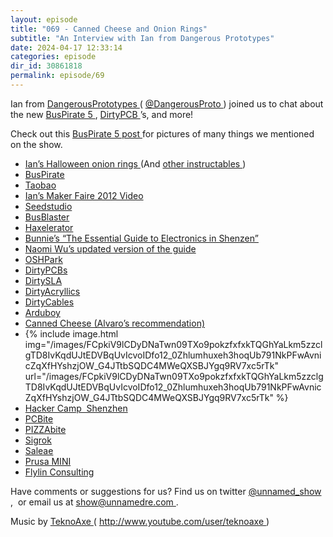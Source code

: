 ```yaml
---
layout: episode
title: "069 - Canned Cheese and Onion Rings"
subtitle: "An Interview with Ian from Dangerous Prototypes"
date: 2024-04-17 12:33:14
categories: episode
dir_id: 30861818
permalink: episode/69
---
```

<p>
 Ian from
 <a href="http://dangerousprototypes.com/blog/">
  DangerousPrototypes
 </a>
 (
 <a href="https://twitter.com/dangerousproto">
  @DangerousProto
 </a>
 ) joined us to chat about the new
 <a href="https://buspirate.com/">
  BusPirate 5
 </a>
 ,
 <a href="https://dirtypcbs.com/store/pcbs">
  DirtyPCB
 </a>
 ’s, and more!
</p>
<p>
 Check out this
 <a href="https://buspirate.com/bus-pirate-5-rev-10-now-available/">
  BusPirate 5 post
 </a>
 for pictures of many things we mentioned on the show.
</p>
<ul>
 <li dir="ltr">
  <a href="https://www.instructables.com/Goooulish-Onion-O-s-Onion-Rings/">
   Ian’s Halloween onion rings
  </a>
  (And
  <a href="https://www.instructables.com/member/ian/instructables/">
   other instructables
  </a>
  )
 </li>
 <li dir="ltr">
  <a href="https://buspirate.com/get/">
   BusPirate
  </a>
 </li>
 <li dir="ltr">
  <a href="https://world.taobao.com/">
   Taobao
  </a>
 </li>
 <li dir="ltr">
  <a href="https://www.youtube.com/watch?v=2qkT9hLQPy0">
   Ian’s Maker Faire 2012 Video
  </a>
 </li>
 <li dir="ltr">
  <a href="https://www.seeedstudio.com/">
   Seedstudio
  </a>
 </li>
 <li dir="ltr">
  <a href="http://dangerousprototypes.com/docs/Bus_Blaster">
   BusBlaster
  </a>
 </li>
 <li dir="ltr">
  <a href="https://hax.co/">
   Haxelerator
  </a>
 </li>
 <li dir="ltr">
  <a href="https://bunniefoo.com/bunnie/essential/essential-guide-shenzhen-web.pdf">
   Bunnie’s “The Essential Guide to Electronics in Shenzen”
  </a>
 </li>
 <li dir="ltr">
  <a href="https://www.crowdsupply.com/machinery-enchantress/the-new-essential-guide-to-electronics-in-shenzhen#products">
   Naomi Wu’s updated version of the guide
  </a>
 </li>
 <li dir="ltr">
  <a href="https://oshpark.com/">
   OSHPark
  </a>
 </li>
 <li dir="ltr">
  <a href="https://dirtypcbs.com/store/pcbs">
   DirtyPCBs
  </a>
 </li>
 <li dir="ltr">
  <a href="https://dirtypcbs.com/store/print3d">
   DirtySLA
  </a>
 </li>
 <li dir="ltr">
  <a href="https://dirtypcbs.com/store/lasercut">
   DirtyAcryllics
  </a>
 </li>
 <li dir="ltr">
  <a href="https://dirtypcbs.com/store/cables">
   DirtyCables
  </a>
 </li>
 <li dir="ltr">
  <a href="https://www.arduboy.com/">
   Arduboy
  </a>
 </li>
 <li dir="ltr">
  <a href="https://creamery.wsu.edu/cougar-cheese/">
   Canned Cheese (Alvaro’s recommendation)
  </a>
 </li>
 <li dir="ltr">
  {% include image.html img="/images/FCpkiV9lCDyDNaTwn09TXo9pokzfxfxkTQGhYaLkm5zzclgTD8IvKqdUJtEDVBqUvIcvoIDfo12_0Zhlumhuxeh3hoqUb791NkPFwAvnicZqXfHYshzjOW_G4JTtbSQDC4MWeQXSBJYgq9RV7xc5rTk" url="/images/FCpkiV9lCDyDNaTwn09TXo9pokzfxfxkTQGhYaLkm5zzclgTD8IvKqdUJtEDVBqUvIcvoIDfo12_0Zhlumhuxeh3hoqUb791NkPFwAvnicZqXfHYshzjOW_G4JTtbSQDC4MWeQXSBJYgq9RV7xc5rTk" %}
 </li>
 <li dir="ltr">
  <a href="http://hackercampshenzhen.com/">
   Hacker Camp  Shenzhen
  </a>
 </li>
 <li dir="ltr">
  <a href="https://sensepeek.com/">
   PCBite
  </a>
 </li>
 <li dir="ltr">
  <a href="https://github.com/whid-injector/PIZZAbite">
   PIZZAbite
  </a>
 </li>
 <li dir="ltr">
  <a href="https://sigrok.org/wiki/Main_Page">
   Sigrok
  </a>
 </li>
 <li dir="ltr">
  <a href="https://www.saleae.com/">
   Saleae
  </a>
 </li>
 <li dir="ltr">
  <a href="https://www.prusa3d.com/product/original-prusa-mini-3/">
   Prusa MINI
  </a>
 </li>
 <li dir="ltr">
  <a href="http://flylin.co">
   Flylin Consulting
  </a>
 </li>
</ul>
<p>
 <strong>
 </strong>
 Have comments or suggestions for us? Find us on twitter
 <a href="https://twitter.com/unnamed_show">
  @unnamed_show
 </a>
 ,  or email us at
 <a href="mailto:show@unnamedre.com">
  show@unnamedre.com
 </a>
 .
</p>
<p>
 Music by
 <a href="http://www.teknoaxe.com">
  TeknoAxe
 </a>
 (
 <a href="http://www.youtube.com/user/teknoaxe">
  http://www.youtube.com/user/teknoaxe
 </a>
 )
</p>
<p>
</p>
